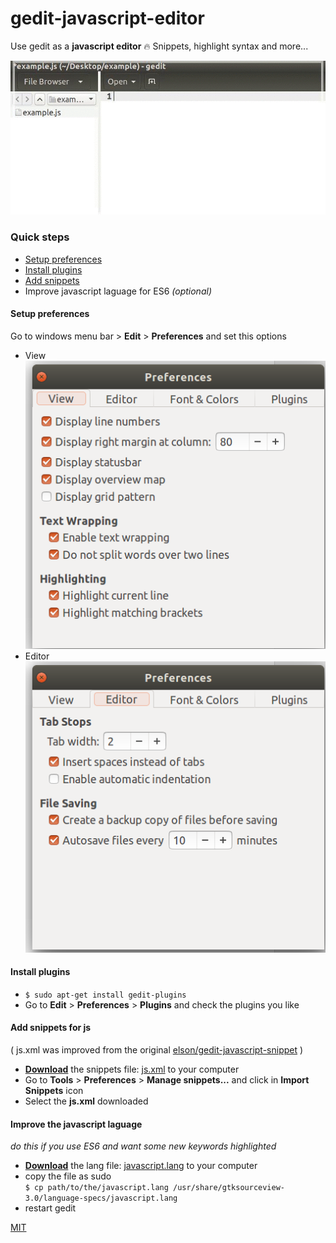 # gedit-javascript-editor
Use gedit as a **javascript editor** :fire: Snippets, highlight syntax and more...  

![Quick view](assets/gedit2.gif)
### Quick steps
  - [Setup preferences](https://github.com/juliomatcom/gedit-javascript-editor#setup-preferences)  
  - [Install plugins](https://github.com/juliomatcom/gedit-javascript-editor#install-plugins)  
  - [Add snippets](https://github.com/juliomatcom/gedit-javascript-editor#add-snippets-for-js)  
  - Improve javascript laguage for ES6 *(optional)*

#### Setup preferences  
Go to windows menu bar > **Edit** > **Preferences** and set this options  

- View  
![View preferences configuration](assets/preferences_view.png)
- Editor  
![Editor preferences configuration](assets/preferences_editor.png)

#### Install plugins
- `$ sudo apt-get install gedit-plugins`  
- Go to **Edit** > **Preferences** > **Plugins** and check the plugins you like

#### Add snippets for js
( js.xml was improved from the original [elson/gedit-javascript-snippet](https://github.com/elson/gedit-javascript-snippets) )
- [**Download**](https://raw.githubusercontent.com/juliomatcom/gedit-javascript-editor/master/js.xml) the snippets file: [js.xml](https://raw.githubusercontent.com/juliomatcom/gedit-javascript-editor/master/js.xml) to your computer
- Go to **Tools** > **Preferences** > **Manage snippets...** and click in **Import Snippets** icon
- Select the **js.xml** downloaded  

#### Improve the javascript laguage
*do this if you use ES6 and want some new keywords highlighted*

-  [**Download**](https://raw.githubusercontent.com/juliomatcom/gedit-javascript-editor/master/javascript.lang) the lang file: [javascript.lang](https://raw.githubusercontent.com/juliomatcom/gedit-javascript-editor/master/javascript.lang) to your computer
- copy the file as sudo  
`$ cp path/to/the/javascript.lang /usr/share/gtksourceview-3.0/language-specs/javascript.lang`  
- restart gedit

[MIT](http://licsource.com/mit?name=Julio%20Cesar%20Martin&year=2016&email=juliomatcom@gmail.com&url=http://julces.com/)
